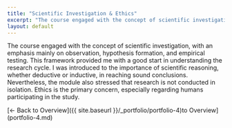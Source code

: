 ```yaml
---
title: "Scientific Investigation & Ethics"
excerpt: "The course engaged with the concept of scientific investigation, with an emphasis mainly on observation, hypothesis form..."
layout: default
---
```


The course engaged with the concept of scientific investigation, with an emphasis mainly on observation, hypothesis formation, and empirical testing. This framework provided me with a good start in understanding the research cycle. I was introduced to the importance of scientific reasoning, whether deductive or inductive, in reaching sound conclusions. Nevertheless, the module also stressed that research is not conducted in isolation. Ethics is the primary concern, especially regarding humans participating in the study.

[← Back to Overview]({{ site.baseurl }}/_portfolio/portfolio-4)to Overview](portfolio-4.md)
